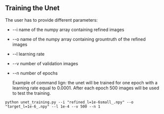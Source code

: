 ## Training the Unet
The user has to provide different parameters:
* --i name of the numpy array containing refined images
* --o name of the numpy array containing grountruth of the refined images
* --l learning rate 
* --v number of validation images
* --n number of epochs
  
  Example of command lign: the unet will be trained for one epoch with a learning rate equal to 0.0001. After each epoch 500 images will be used to test the training.
```
python unet_training.py --i "refined_l=1e-6small_.npy" --o "target_l=1e-6_.npy" --l 1e-4 --v 500 --n 1
```

